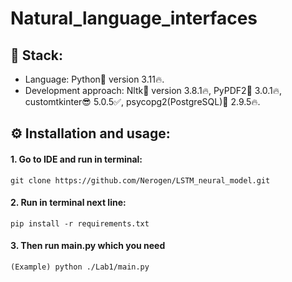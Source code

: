 # Natural_language_interfaces
## 🎸 Stack:
- Language: Python🐍 version 3.11🔥.
- Development approach: Nltk🤖 version 3.8.1🔥, PyPDF2🌠 3.0.1🔥, customtkinter😎 5.0.5✅, psycopg2(PostgreSQL)📀 2.9.5🔥.
## ⚙ Installation and usage:
#### 1. Go to IDE and run in terminal:
    git clone https://github.com/Nerogen/LSTM_neural_model.git
#### 2. Run in terminal next line:
    pip install -r requirements.txt
#### 3. Then run main.py which you need
    (Example) python ./Lab1/main.py
